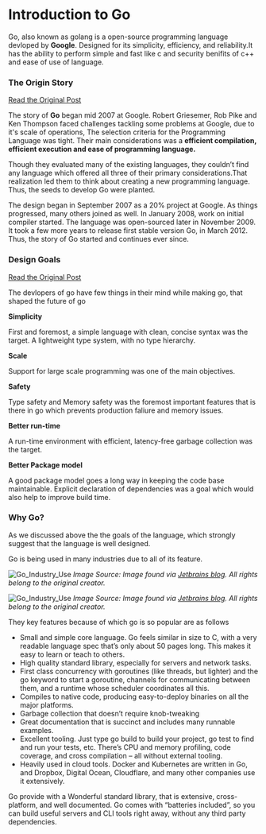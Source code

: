# Introduction to Go

Go, also known as golang is a   open-source programming language devloped by **Google**. Designed for its  simplicity, efficiency, and reliability.It has the ability to perform simple and fast like c and security benifits of c++ and ease of use of language.

### The Origin Story
[Read the Original Post](https://medium.com/geekculture/learn-go-part-1-the-beginning-723746f2e8b0)


The story of **Go** began mid 2007 at Google. Robert Griesemer, Rob Pike and Ken Thompson faced challenges tackling some problems at Google, due to it's scale of operations, The selection criteria for the Programming Language was tight. Their main considerations was a **efficient compilation, efficient execution and ease of programming language.** 

Though they evaluated many of the existing languages, they couldn’t find any language which offered all three of their primary considerations.That realization led them to think about creating a new programming language. Thus, the seeds to develop Go were planted.

The design began in September 2007 as a 20% project at Google. As things progressed, many others joined as well. In January 2008, work on initial compiler started. The language was open-sourced later in November 2009. It took a few more years to release first stable version Go, in March 2012. Thus, the story of Go started and continues ever since.

### Design Goals

[Read the Original Post](https://medium.com/geekculture/learn-go-part-1-the-beginning-723746f2e8b0)

The devlopers of go have few things in their mind while making go, that shaped the future of go

**Simplicity**

First and foremost, a simple language with clean, concise syntax was the target. A lightweight type system, with no type hierarchy.


**Scale**

Support for large scale programming was one of the main objectives.

**Safety**

Type safety and Memory safety was the foremost important features that is there in go which prevents production faliure and memory issues.

**Better run-time**

A run-time environment with efficient, latency-free garbage collection was the target.

**Better Package model**

A good package model goes a long way in keeping the code base maintainable. Explicit declaration of dependencies was a goal which would also help to improve build time.


### Why Go?

As we discussed above the the goals of the language, which strongly suggest that the language is well designed. 

Go is being used in many industries due to all of its feature.

![Go_Industry_Use](https://blog.jetbrains.com/wp-content/uploads/2021/02/4-2x.png)
*Image Source: Image found via [Jetbrains blog](https://blog.jetbrains.com/go/2021/02/03/the-state-of-go/). All rights belong to the original creator.*

![Go_Industry_Use](https://blog.jetbrains.com/wp-content/uploads/2021/02/5-2x.png)
*Image Source: Image found via [Jetbrains blog](https://blog.jetbrains.com/go/2021/02/03/the-state-of-go/). All rights belong to the original creator.*

They key features because of which go is so popular are as follows

- Small and simple core language. Go feels similar in size to C, with a very readable language spec that’s only about 50 pages long. This makes it easy to learn or teach to others.
- High quality standard library, especially for servers and network tasks.
- First class concurrency with goroutines (like threads, but lighter) and the go keyword to start a goroutine, channels for communicating between them, and a runtime whose scheduler coordinates all this.
- Compiles to native code, producing easy-to-deploy binaries on all the major platforms.
- Garbage collection that doesn’t require knob-tweaking
- Great documentation that is succinct and includes many runnable examples.
- Excellent tooling. Just type go build to build your project, go test to find and run your tests, etc. There’s CPU and memory profiling, code coverage, and cross compilation – all without external tooling.
- Heavily used in cloud tools. Docker and Kubernetes are written in Go, and Dropbox, Digital Ocean, Cloudflare, and many other companies use it extensively.

Go provide with a Wonderful standard library, that is extensive, cross-platform, and well documented. Go comes with “batteries included”, so you can build useful servers and CLI tools right away, without any third party dependencies.


